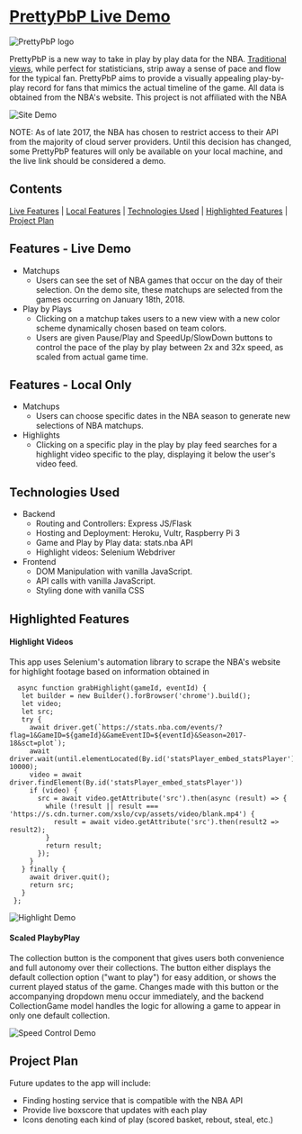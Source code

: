 [PrettyPbP Live Demo](https://pretty-pbp.herokuapp.com/)
======

![PrettyPbP logo](https://s3-us-west-1.amazonaws.com/experience.images/PrettyPbP-logo-black.png)

PrettyPbP is a new way to take in play by play data for the NBA. [Traditional views](https://stats.nba.com/game/0021700833/playbyplay/), while perfect for statisticians, strip away a sense of pace and flow for the typical fan. PrettyPbP aims to provide a visually appealing play-by-play record for fans that mimics the actual timeline of the game. All data is obtained from the NBA's website. This project is not affiliated with the NBA

![Site Demo](https://media.giphy.com/media/5BQ6f2OfIieuFeVErP/giphy.gif)

NOTE: As of late 2017, the NBA has chosen to restrict access to their API from the majority of cloud server providers. Until this decision has changed, some PrettyPbP features will only be available on your local machine, and the live link should be considered a demo.

## Contents
[Live Features](#features---live-demo) | [Local Features](#features---local-only) | [Technologies Used](#technologies-used) | [Highlighted Features](#highlighted-features) | [Project Plan](#project-plan)

## Features - Live Demo
  * Matchups
    * Users can see the set of NBA games that occur on the day of their selection. On the demo site, these matchups are selected from the games occurring on January 18th, 2018.
  * Play by Plays
    * Clicking on a matchup takes users to a new view with a new color scheme dynamically chosen based on team colors. 
    * Users are given Pause/Play and SpeedUp/SlowDown buttons to control the pace of the play by play between 2x and 32x speed, as scaled from actual game time. 

## Features - Local Only
  * Matchups
    * Users can choose specific dates in the NBA season to generate new selections of NBA matchups. 
  * Highlights
    * Clicking on a specific play in the play by play feed searches for a highlight video specific to the play, displaying it below the user's video feed. 

## Technologies Used
 * Backend
   * Routing and Controllers: Express JS/Flask
   * Hosting and Deployment: Heroku, Vultr, Raspberry Pi 3
   * Game and Play by Play data: stats.nba API
   * Highlight videos: Selenium Webdriver
 * Frontend
   * DOM Manipulation with vanilla JavaScript.
   * API calls with vanilla JavaScript.
   * Styling done with vanilla CSS

## Highlighted Features

#### Highlight Videos
   This app uses Selenium's automation library to scrape the NBA's website for highlight footage based on information obtained in 

   ```
     async function grabHighlight(gameId, eventId) {
      let builder = new Builder().forBrowser('chrome').build();
      let video;
      let src;
      try {
        await driver.get(`https://stats.nba.com/events/?flag=1&GameID=${gameId}&GameEventID=${eventId}&Season=2017-18&sct=plot`);
        await driver.wait(until.elementLocated(By.id('statsPlayer_embed_statsPlayer')), 10000);
        video = await driver.findElement(By.id('statsPlayer_embed_statsPlayer'))
        if (video) {
          src = await video.getAttribute('src').then(async (result) => {
            while (!result || result === 'https://s.cdn.turner.com/xslo/cvp/assets/video/blank.mp4') {
              result = await video.getAttribute('src').then(result2 => result2);
            }
            return result;
          });
        }
      } finally {
        await driver.quit();
        return src;
      }
    }; 
  ```

   ![Highlight Demo](https://media.giphy.com/media/1eEArLyGU2Id9klIzi/giphy.gif)

#### Scaled PlaybyPlay

  The collection button is the component that gives users both convenience and full autonomy over their collections. The button either displays the default collection option ("want to play") for easy addition, or shows the current played status of the game. Changes made with this button or the accompanying dropdown menu occur immediately, and the backend CollectionGame model handles the logic for allowing a game to appear in only one default collection.

  ![Speed Control Demo](https://media.giphy.com/media/xFoNbjAT7BGJ5gcNLU/giphy.gif)

## Project Plan

Future updates to the app will include:
  * Finding hosting service that is compatible with the NBA API
  * Provide live boxscore that updates with each play
  * Icons denoting each kind of play (scored basket, rebout, steal, etc.)
